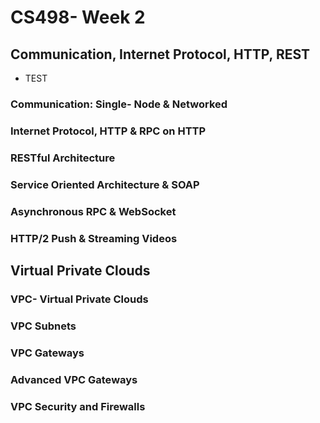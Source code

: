 # CS498- Week 2

## Communication, Internet Protocol, HTTP, REST

- TEST

### Communication: Single- Node & Networked

### Internet Protocol, HTTP & RPC on HTTP

### RESTful Architecture

### Service Oriented Architecture & SOAP

### Asynchronous RPC & WebSocket

### HTTP/2 Push & Streaming Videos

## Virtual Private Clouds

### VPC- Virtual Private Clouds

### VPC Subnets

### VPC Gateways

### Advanced VPC Gateways

### VPC Security and Firewalls